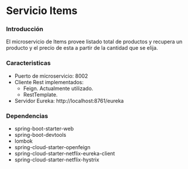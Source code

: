 # Servicio Items

### Introducción

El microservicio de Items provee listado total de productos y recupera un producto y el precio de esta a partir de la cantidad que se elija.

### Caracteristicas
- Puerto de microservicio: 8002
- Cliente Rest implementados:
    - Feign. Actualmente utilizado.
    - RestTemplate.
- Servidor Eureka: http://localhost:8761/eureka


### Dependencias

- spring-boot-starter-web
- spring-boot-devtools
- lombok
- spring-cloud-starter-openfeign
- spring-cloud-starter-netflix-eureka-client
- spring-cloud-starter-netflix-hystrix